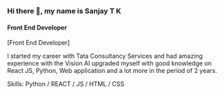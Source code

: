 ### Hi there 👋, my name is Sanjay T K
#### Front End Developer
[Front End Developer]

I started my career with Tata Consultancy Services and had amazing experience with the Vision AI upgraded myself with good knowledge on React JS, Python, Web application and a lot more in the period of 2 years.

Skills: Python / REACT / JS / HTML / CSS




